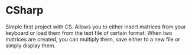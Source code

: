 # CSharp
Simple first project with CS.
Allows you to either insert matrices from your keyboard or load them from the text file of certain format.
When two matrices are created, you can multiply them, save either to a new file or simply display them.
